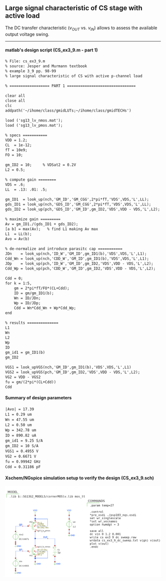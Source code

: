 ## Large signal characteristic of CS stage with active load

The DC transfer characteristic ($v_{OUT}$ vs. $v_{IN}$) allows to assess the available output voltage swing.

---

#### matlab's design script (CS_ex3_9.m - part 1)
```
% File: cs_ex3_9.m
% source: Jesper and Murmann textbook
% example 3_9 pp. 98-99
% large signal characteristic of CS with active p-channel load

% ================== PART 1 ===============================

clear all
close all
clc
addpath('~/ihome/class/gmidLUTs;~/ihome/class/gmidTECHs')

load ('sg13_lv_nmos.mat');
load ('sg13_lv_pmos.mat');

% specs ===========
VDD = 1.2;
CL  = 1e-12;
fT = 10e9; 
FO = 10;

gm_ID2 = 10;     % VDSat2 = 0.2V
L2 = 0.5;

% compute gain ========
VDS = .6;     	
LL  = .13: .01: .5;

gm_ID1  = look_up(nch,'GM_ID','GM_CGG',2*pi*fT,'VDS',VDS,'L',LL);
gds_ID1 = look_up(nch,'GDS_ID','GM_CGG',2*pi*fT,'VDS',VDS,'L',LL);
gds_ID2 = look_up(pch,'GDS_ID','GM_ID',gm_ID2,'VDS',VDD - VDS,'L',L2);

% maximize gain =========
Av = gm_ID1./(gds_ID1 + gds_ID2);
[a b] = max(Av);   % find L1 making Av max
L1  = LL(b);
Avo = Av(b)

% de-normalize and introduce parasitc cap ===========
JDn    = look_up(nch,'ID_W','GM_ID',gm_ID1(b),'VDS',VDS,'L',L1);
Cdd_Wn = look_up(nch,'CDD_W','GM_ID',gm_ID1(b),'VDS',VDS,'L',L1);
JDp    = look_up(pch,'ID_W','GM_ID',gm_ID2,'VDS',VDD - VDS,'L',L2);
Cdd_Wp = look_up(pch,'CDD_W','GM_ID',gm_ID2,'VDS',VDD - VDS,'L',L2);

Cdd = 0;
for k = 1:5,
    gm = 2*pi*fT/FO*(CL+Cdd);
    ID = gm/gm_ID1(b);
    Wn = ID/JDn;
    Wp = ID/JDp;
    Cdd = Wn*Cdd_Wn + Wp*Cdd_Wp;
end

% results ==============
L1
Wn
L2
Wp
ID
gm_id1 = gm_ID1(b)
gm_ID2

VGS1 = look_upVGS(nch,'GM_ID',gm_ID1(b),'VDS',VDS,'L',L1)
VGS2 = look_upVGS(pch,'GM_ID',gm_ID2,'VDS',VDD - VDS,'L',L2);
VG2 = VDD - VGS2
fu = gm/(2*pi*(CL+Cdd))
Cdd
```

#### Summary of design parameters
`` |Avo| = 17.39 `` <br>
`` L1 = 0.29 um `` <br>
`` Wn = 47.55 um `` <br>
`` L2 = 0.50 um `` <br>
`` Wp = 342.78 um `` <br>
`` ID = 890.82 uA `` <br>
`` gm_id1 = 9.25 S/A `` <br>
`` gm_ID2 = 10 S/A `` <br>
`` VGS1 = 0.4955 V `` <br>
`` VG2 = 0.6671 V `` <br>
`` fu = 0.99942 GHz `` <br>
`` Cdd = 0.31186 pF `` <br>

#### Xschem/NGspice simulation setup to verify the design (CS_ex3_9.sch)
<p align="center">
   <img src="./img/CS_ex3_9_sch.png" width="1000" >
</p>
